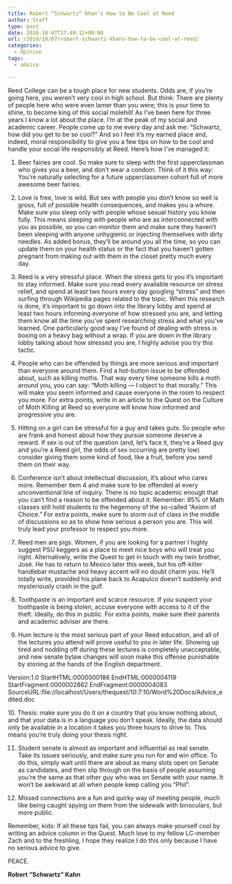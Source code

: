 ```yaml
---
title: Robert “Schwartz” Khan’s How to Be Cool at Reed
author: Staff
type: post
date: 2010-10-07T17:49:12+00:00
url: /2010/10/07/robert-schwartz-khans-how-to-be-cool-at-reed/
categories:
  - Opinion
tags:
  - advice

---
```

Reed College can be a tough place for new students. Odds are, if you’re going here, you weren’t very cool in high school. But think: There are plenty of people here who were even lamer than you were; this is your time to shine, to become king of this social molehill! As I’ve been here for three years I know a lot about the place. I’m at the peak of my social and academic career. People come up to me every day and ask me: “Schwartz, how did you get to be so cool?” And so I feel it’s my earned place and, indeed, moral responsibility to give you a few tips on how to be cool and handle your social life responsibly at Reed. Here’s how I’ve managed it:

1. Beer fairies are cool. So make sure to sleep with the first upperclassman who gives you a beer, and don’t wear a condom. Think of it this way: You’re naturally selecting for a future upperclassmen cohort full of more awesome beer fairies.

2. Love is free, love is wild. But sex with people you don’t know so well is gross, full of possible health consequences, and makes you a whore. Make sure you sleep only with people whose sexual history you know fully. This means sleeping with people who are as interconnected with you as possible, so you can monitor them and make sure they haven’t been sleeping with anyone unhygienic or injecting themselves with dirty needles. As added bonus, they’ll be around you all the time, so you can update them on your health status or the fact that you haven’t gotten pregnant from making out with them in the closet pretty much every day.

3. Reed is a very stressful place. When the stress gets to you it’s important to stay informed. Make sure you read every available resource on stress relief, and spend at least two hours every day googling “stress” and then surfing through Wikipedia pages related to the topic. When this research is done, it’s important to go down into the library lobby and spend at least two hours informing everyone of how stressed you are, and letting them know all the time you’ve spent researching stress and what you’ve learned. One particularly good way I’ve found of dealing with stress is boxing on a heavy bag without a wrap. If you are down in the library lobby talking about how stressed you are, I highly advise you try this tactic.

4. People who can be offended by things are more serious and important than everyone around them. Find a hot-button issue to be offended about, such as killing moths. That way every time someone kills a moth around you, you can say: “Moth killing — I object to that morally.” This will make you seem informed and cause everyone in the room to respect you more. For extra points, write in an article to the Quest on the Culture of Moth Killing at Reed so everyone will know how informed and progressive you are.

5. Hitting on a girl can be stressful for a guy and takes guts. So people who are frank and honest about how they pursue someone deserve a reward. If sex is out of the question (and, let’s face it, they’re a Reed guy and you’re a Reed girl, the odds of sex occurring are pretty low) consider giving them some kind of food, like a fruit, before you send them on their way.

6. Conference isn’t about intellectual discussion, it’s about who cares more. Remember item 4 and make sure to be offended at every unconventional line of inquiry. There is no topic academic enough that you can’t find a reason to be offended about it. Remember: 95% of Math classes still hold students to the hegemony of the so-called “Axiom of Choice.” For extra points, make sure to storm out of class in the middle of discussions so as to show how serious a person you are. This will truly lead your professor to respect you more.

7. Reed men are pigs. Women, if you are looking for a partner I highly suggest PSU keggers as a place to meet nice boys who will treat you right. Alternatively, write the Quest to get in touch with my twin brother, José. He has to return to Mexico later this week, but his off-kilter handlebar mustache and heavy accent will no doubt charm you. He’ll totally write, provided his plane back to Acapulco doesn’t suddenly and mysteriously crash in the gulf.

8. Toothpaste is an important and scarce resource. If you suspect your toothpaste is being stolen, accuse everyone with access to it of the theft. Ideally, do this in public. For extra points, make sure their parents and academic adviser are there.

9. Hum lecture is the most serious part of your Reed education, and all of the lectures you attend will prove useful to you in later life. Showing up tired and nodding off during these lectures is completely unacceptable, and new senate bylaw changes will soon make this offense punishable by stoning at the hands of the English department.

Version:1.0 StartHTML:0000000186 EndHTML:0000004119 StartFragment:0000002862 EndFragment:0000004083 SourceURL:file://localhost/Users/thequest/10:7:10/Word%20Docs/Advice_edited.doc

<!-- @font-face {   font-family: "Times New Roman"; }@font-face {   font-family: "Calibri"; }p.MsoNormal, li.MsoNormal, div.MsoNormal { margin: 0in 0in 10pt; line-height: 115%; font-size: 11pt; font-family: Calibri; }table.MsoNormalTable { font-size: 10pt; font-family: "Times New Roman"; }p.ListParagraph, li.ListParagraph, div.ListParagraph { margin: 0in 0in 10pt 0.5in; line-height: 115%; font-size: 11pt; font-family: Calibri; }div.Section1 { page: Section1; } -->10. Thesis: make sure you do it on a country that you know nothing about, and that your data is in a language you don’t speak. Ideally, the data should only be available in a location it takes you three hours to drive to. This means you’re truly doing your thesis right.

11. Student senate is almost as important and influential as real senate. Take its issues seriously, and make sure you run for and win office. To do this, simply wait until there are about as many slots open on Senate as candidates, and then slip through on the basis of people assuming you’re the same as that other guy who was on Senate with your name. It won’t be awkward at all when people keep calling you “Phil”.

12. Missed connections are a fun and quirky way of meeting people, much like being caught spying on them from the sidewalk with binoculars, but more public.

Remember, kids: If all these tips fail, you can always make yourself cool by writing an advice column in the Quest. Much love to my fellow LC-member Zach and to the freshling, I hope they realize I do this only because I have no serious advice to give.

PEACE.
  
**Robert “Schwartz” Kahn**